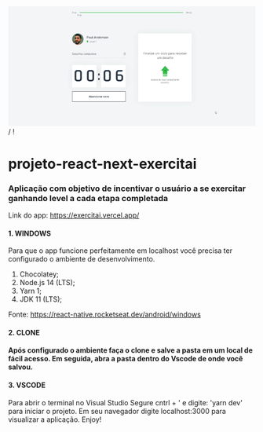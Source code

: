  ![ Alt text](exercitai4.gif) / ! [](exercitai4.gif)

# projeto-react-next-exercitai
<h3>Aplicação com objetivo de incentivar o usuário a se exercitar ganhando level a cada etapa completada</h3>

Link do app: https://exercitai.vercel.app/

<h4>1. WINDOWS</h4>
<p>Para que o app funcione perfeitamente em localhost você precisa ter configurado o ambiente de desenvolvimento.</p>

<ol>
<li>Chocolatey;</li>
<li>Node.js 14 (LTS);</li>
<li>Yarn 1;</li>
<li>JDK 11 (LTS);</li>
</ol>

Fonte: https://react-native.rocketseat.dev/android/windows

<h4>2. CLONE<h4>
<p>Após configurado o ambiente faça o clone e salve a pasta em um local de fácil acesso. Em seguida, abra a pasta dentro do Vscode de onde você salvou.</p>

<h4>3. VSCODE</h4>
<p>Para abrir o terminal no Visual Studio Segure cntrl + ' e digite: 'yarn dev' para iniciar o projeto.
Em seu navegador digite localhost:3000 para visualizar a aplicação. Enjoy!</p>

